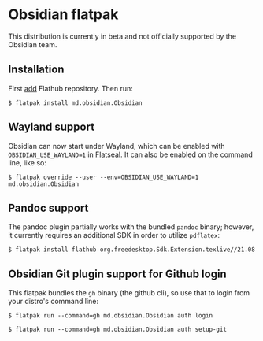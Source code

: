 # Obsidian flatpak

This distribution is currently in beta and not officially supported by the Obsidian team.

## Installation

First [add](https://flatpak.org/setup) Flathub repository. Then run:

```
$ flatpak install md.obsidian.Obsidian
```

## Wayland support

Obsidian can now start under Wayland, which can be enabled with `OBSIDIAN_USE_WAYLAND=1` in [Flatseal](https://flathub.org/apps/details/com.github.tchx84.Flatseal). It can also be enabled on the command line, like so:

```
$ flatpak override --user --env=OBSIDIAN_USE_WAYLAND=1 md.obsidian.Obsidian
```

## Pandoc support

The pandoc plugin partially works with the bundled `pandoc` binary; however, it currently requires an additional SDK in order to utilize `pdflatex`:

```
$ flatpak install flathub org.freedesktop.Sdk.Extension.texlive//21.08
```

## Obsidian Git plugin support for Github login

This flatpak bundles the `gh` binary (the github cli), so use that to login from your distro's command line:

```
$ flatpak run --command=gh md.obsidian.Obsidian auth login
```
```
$ flatpak run --command=gh md.obsidian.Obsidian auth setup-git
```


